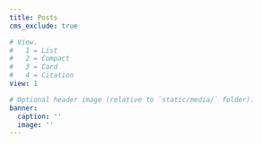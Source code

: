 ```yaml
---
title: Posts
cms_exclude: true

# View.
#   1 = List
#   2 = Compact
#   3 = Card
#   4 = Citation
view: 1

# Optional header image (relative to `static/media/` folder).
banner:
  caption: ''
  image: ''
---
```

